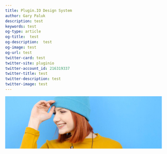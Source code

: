 ```yaml
---
title: Plugin.IO Design System
author: Gary Paluk
description: test
keywords: test
og-type: article
og-title:  test
og-description:  test
og-image: test
og-url: test
twitter-card: test
twitter-site: pluginio
twitter-account_id: 216319337
twitter-title: test
twitter-description: test
twitter-image: test
---
```


![A Plugin.IO branded banner that shows a young woman in front of a vivid blue background.](https://raw.githubusercontent.com/pluginio/static-content/main/lang/en/docs/v1/images/header_banner.jpg)

<br />